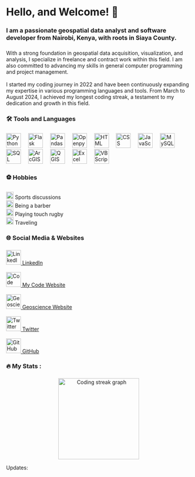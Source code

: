<div align="center">

<h1 align="left">Hello, and Welcome! 👋</h1>

###

<h3 align="left">I am a passionate geospatial data analyst and software developer from Nairobi, Kenya, with roots in Siaya County.</h3>

###

<p align="left">With a strong foundation in geospatial data acquisition, visualization, and analysis, I specialize in freelance and contract work within this field. I am also committed to advancing my skills in general computer programming and project management.<br><br> I started my coding journey in 2022 and have been continuously expanding my expertise in various programming languages and tools. From March to August 2024, I achieved my longest coding streak, a testament to my dedication and growth in this field.</p>

###

<h3 align="left">🛠 Tools and Languages</h3>

###

<div align="left">
  <img src="https://img.icons8.com/color/48/000000/python.png" height="40" alt="Python logo" />
  <img width="12" />
  <img src="https://img.icons8.com/external-flaticons-lineal-color-flat-icons/64/000000/external-flask-web-development-flaticons-lineal-color-flat-icons.png" height="40" alt="Flask logo" />
  <img width="12" />
  <img src="https://img.icons8.com/external-flat-juicy-fish/64/000000/external-pandas-data-analysis-flat-flat-juicy-fish.png" height="40" alt="Pandas logo" />
  <img width="12" />
  <img src="https://img.icons8.com/external-flat-juicy-fish/64/000000/external-openpyxl-data-analysis-flat-flat-juicy-fish.png" height="40" alt="Openpyxl logo" />
  <img width="12" />
  <img src="https://img.icons8.com/color/48/000000/html-5.png" height="40" alt="HTML logo" />
  <img width="12" />
  <img src="https://img.icons8.com/color/48/000000/css3.png" height="40" alt="CSS logo" />
  <img width="12" />
  <img src="https://img.icons8.com/color/48/000000/javascript.png" height="40" alt="JavaScript logo" />
  <img width="12" />
  <img src="https://img.icons8.com/external-flaticons-lineal-color-flat-icons/64/000000/external-mysql-database-flat-flaticons-lineal-color-flat-icons.png" height="40" alt="MySQL logo" />
  <img width="12" />
  <img src="https://img.icons8.com/external-flat-juicy-fish/64/000000/external-sql-database-analysis-flat-flat-juicy-fish.png" height="40" alt="SQL logo" />
  <img width="12" />
  <img src="https://img.icons8.com/color/48/000000/arcgis.png" height="40" alt="ArcGIS logo" />
  <img width="12" />
  <img src="https://img.icons8.com/external-flat-juicy-fish/64/000000/external-qgis-geographical-information-system-flat-flat-juicy-fish.png" height="40" alt="QGIS logo" />
  <img width="12" />
  <img src="https://img.icons8.com/external-flat-juicy-fish/64/000000/external-excel-microsoft-office-flat-flat-juicy-fish.png" height="40" alt="Excel logo" />
  <img width="12" />
  <img src="https://img.icons8.com/color/48/000000/vbscript.png" height="40" alt="VBScript logo" />
</div>

###

<h3 align="left">⚽ Hobbies</h3>

###

<p align="left">
  <img src="https://img.icons8.com/ios-filled/50/000000/soccer-ball.png" height="20" alt="Sports icon" /> Sports discussions<br>
  <img src="https://img.icons8.com/ios-filled/50/000000/barber-shop.png" height="20" alt="Barber icon" /> Being a barber<br>
  <img src="https://img.icons8.com/ios-filled/50/000000/rugby-ball.png" height="20" alt="Rugby icon" /> Playing touch rugby<br>
  <img src="https://img.icons8.com/ios-filled/50/000000/airplane-take-off.png" height="20" alt="Traveling icon" /> Traveling
</p>

###

<h3 align="left">🌐 Social Media & Websites</h3>

###

<p align="left">
  <a href="https://linkedin.com/in/your-linkedin" target="_blank">
    <img src="https://img.icons8.com/ios-filled/50/000000/linkedin.png" height="40" alt="LinkedIn logo" />
    LinkedIn
  </a>
  <br><br>
  <a href="https://your-code-website.com" target="_blank">
    <img src="https://img.icons8.com/ios-filled/50/000000/github.png" height="40" alt="Code website logo" />
    My Code Website
  </a>
  <br><br>
  <a href="https://your-geoscience-website.com" target="_blank">
    <img src="https://img.icons8.com/ios-filled/50/000000/github.png" height="40" alt="Geoscience website logo" />
    Geoscience Website
  </a>
  <br><br>
  <a href="https://twitter.com/your-twitter-handle" target="_blank">
    <img src="https://img.icons8.com/ios-filled/50/000000/twitter.png" height="40" alt="Twitter logo" />
    Twitter
  </a>
  <br><br>
  <a href="https://github.com/your-github-handle" target="_blank">
    <img src="https://img.icons8.com/ios-filled/50/000000/github.png" height="40" alt="GitHub logo" />
    GitHub
  </a>
</p>

###

<h3 align="left">🔥 My Stats :</h3>

###

<div align="center">
  <img src="https://streak-stats.demolab.com?user=maurodesouza&locale=en&mode=daily&theme=dark&hide_border=false&border_radius=5&order=3&start_date=2023-03-01&end_date=2024-08-01" height="220" alt="Coding streak graph" />
</div>

</div>

Updates:
